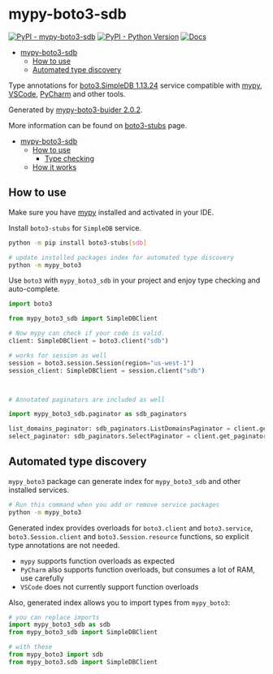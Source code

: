 # mypy-boto3-sdb

[![PyPI - mypy-boto3-sdb](https://img.shields.io/pypi/v/mypy-boto3-sdb.svg?color=blue)](https://pypi.org/project/mypy-boto3-sdb)
[![PyPI - Python Version](https://img.shields.io/pypi/pyversions/mypy-boto3-sdb.svg?color=blue)](https://pypi.org/project/mypy-boto3-sdb)
[![Docs](https://img.shields.io/readthedocs/mypy-boto3-builder.svg?color=blue)](https://mypy-boto3-builder.readthedocs.io/)

- [mypy-boto3-sdb](#mypy-boto3-sdb)
  - [How to use](#how-to-use)
  - [Automated type discovery](#automated-type-discovery)


Type annotations for
[boto3.SimpleDB 1.13.24](https://boto3.amazonaws.com/v1/documentation/api/1.13.24/reference/services/sdb.html#SimpleDB) service
compatible with [mypy](https://github.com/python/mypy), [VSCode](https://code.visualstudio.com/),
[PyCharm](https://www.jetbrains.com/pycharm/) and other tools.

Generated by [mypy-boto3-buider 2.0.2](https://github.com/vemel/mypy_boto3_builder).

More information can be found on [boto3-stubs](https://pypi.org/project/boto3-stubs/) page.

- [mypy-boto3-sdb](#mypy-boto3-sdb)
  - [How to use](#how-to-use)
    - [Type checking](#type-checking)
  - [How it works](#how-it-works)

## How to use

Make sure you have [mypy](https://github.com/python/mypy) installed and activated in your IDE.

Install `boto3-stubs` for `SimpleDB` service.

```bash
python -m pip install boto3-stubs[sdb]

# update installed packages index for automated type discovery
python -m mypy_boto3
```

Use `boto3` with `mypy_boto3_sdb` in your project and enjoy type checking and auto-complete.

```python
import boto3

from mypy_boto3_sdb import SimpleDBClient

# Now mypy can check if your code is valid.
client: SimpleDBClient = boto3.client("sdb")

# works for session as well
session = boto3.session.Session(region="us-west-1")
session_client: SimpleDBClient = session.client("sdb")



# Annotated paginators are included as well

import mypy_boto3_sdb.paginator as sdb_paginators

list_domains_paginator: sdb_paginators.ListDomainsPaginator = client.get_paginator("list_domains")
select_paginator: sdb_paginators.SelectPaginator = client.get_paginator("select")
```

## Automated type discovery

`mypy_boto3` package can generate index for `mypy_boto3_sdb` and other installed services.

```bash
# Run this command when you add or remove service packages
python -m mypy_boto3
```

Generated index provides overloads for `boto3.client` and `boto3.service`,
`boto3.Session.client` and `boto3.Session.resource` functions,
so explicit type annotations are not needed.

- `mypy` supports function overloads as expected
- `PyCharm` also supports function overloads, but consumes a lot of RAM, use carefully
- `VSCode` does not currently support function overloads

Also, generated index allows you to import types from `mypy_boto3`:

```python
# you can replace imports
import mypy_boto3_sdb as sdb
from mypy_boto3_sdb import SimpleDBClient

# with these
from mypy_boto3 import sdb
from mypy_boto3.sdb import SimpleDBClient
```